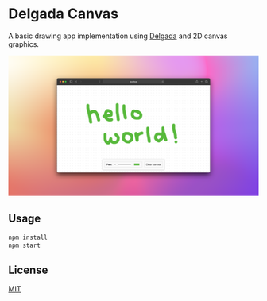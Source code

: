 # Delgada Canvas

A basic drawing app implementation using [Delgada](https://delgada.dev) and 2D canvas graphics.

![Delgada canvas application screenshot](./assets/delgada-canvas.png)

## Usage

```
npm install
npm start
```

## License

[MIT](LICENSE)
